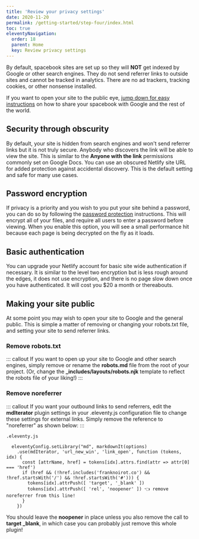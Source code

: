 ```yaml
---
title: 'Review your privacy settings' 
date: 2020-11-20
permalink: /getting-started/step-four/index.html
toc: true
eleventyNavigation:
  order: 18  
  parent: Home
  key: Review privacy settings 
---
```

By default, spacebook sites are set up so they will **NOT** get indexed by Google or other search engines. They do not send referrer links to outside sites and cannot be tracked in analytics. There are no ad trackers, tracking cookies, or other nonsense installed. 

If you want to open your site to the public eye, [jump down for easy instructions](#make-your-site-searchable!) on how to share your spacebook with Google and the rest of the world.


## Security through obscurity

By default, your site is hidden from search engines and won't send referrer links but it is not truly secure. Anybody who discovers the link will be able to view the site. This is similar to the **Anyone with the link** permissions commonly set on Google Docs. You can use an obscured Netlify site URL for added protection against accidental discovery. This is the default setting and safe for many use cases. 

## Password encryption

If privacy is a priority and you wish to you put your site behind a password, you can do so by following the [password protection](/encryption) instructions. This will encrypt all of your files, and require all users to enter a password before viewing. When you enable this option, you will see a small performance hit because each page is being decrypted on the fly as it loads.  

## Basic authentication

 You can upgrade your Netlify account for basic site wide authentication if necessary. It is similar to the level two encryption but is less rough around the edges, it does not use encryption, and there is no page slow down once you have authenticated. It will cost you $20 a month or thereabouts.

## Making your site public

At some point you may wish to open your site to Google and the general public. This is simple a matter of removing or changing your robots.txt file, and setting your site to send referrer links. 

### Remove robots.txt 

::: callout
If you want to open up your site to Google and other search engines, simply remove or rename the **robots.md** file from the root of your project.  (Or, change the **_includes/layouts/robots.njk** template to reflect the robots file of your liking!)
:::

### Remove noreferrer

::: callout 
If you want your outbound links to send referrers, edit the **mdIterator** plugin settings in your .eleventy.js configuration file to change these settings for external links. Simply remove the reference to "noreferrer" as shown below:
:::


```
.eleventy.js 

  eleventyConfig.setLibrary("md", markdownIt(options)
    .use(mdIterator, 'url_new_win', 'link_open', function (tokens, idx) {
      const [attrName, href] = tokens[idx].attrs.find(attr => attr[0] === 'href')
      if (href && (!href.includes('franknoirot.co') && !href.startsWith('/') && !href.startsWith('#'))) {
        tokens[idx].attrPush([ 'target', '_blank' ])
        tokens[idx].attrPush([ 'rel', 'noopener' ]) 👈 remove noreferrer from this line!
      }
    })
```

You should leave the **noopener** in place unless you also remove the call to **target _blank**, in which case you can probably just remove this whole plugin!
